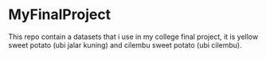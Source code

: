 # MyFinalProject
This repo contain a datasets that i use in my college final project, it is yellow sweet potato (ubi jalar kuning) and cilembu sweet potato (ubi cilembu).
